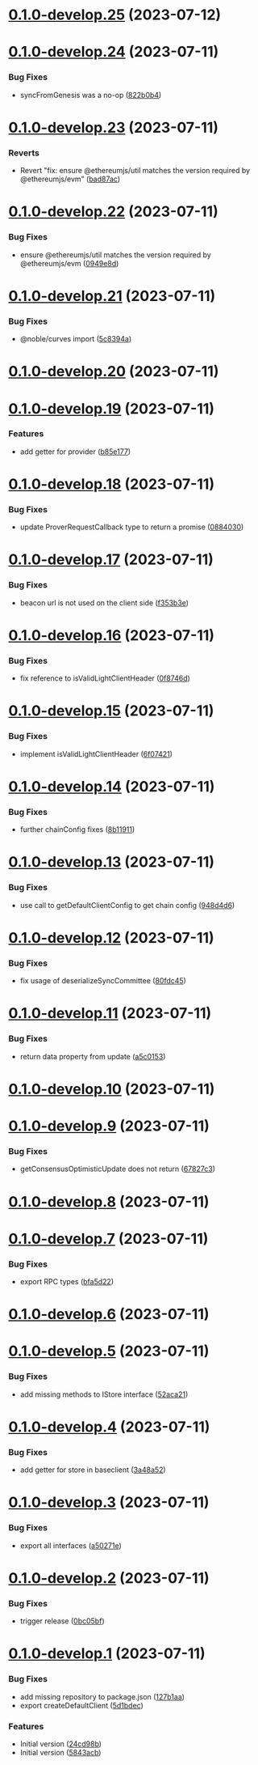 # [0.1.0-develop.25](https://git.lumeweb.com/LumeWeb/libethsync/compare/v0.1.0-develop.24...v0.1.0-develop.25) (2023-07-12)

# [0.1.0-develop.24](https://git.lumeweb.com/LumeWeb/libethsync/compare/v0.1.0-develop.23...v0.1.0-develop.24) (2023-07-11)


### Bug Fixes

* syncFromGenesis was a no-op ([822b0b4](https://git.lumeweb.com/LumeWeb/libethsync/commit/822b0b46b6efed5fab2908d6103e47bbf55fb957))

# [0.1.0-develop.23](https://git.lumeweb.com/LumeWeb/libethsync/compare/v0.1.0-develop.22...v0.1.0-develop.23) (2023-07-11)


### Reverts

* Revert "fix: ensure @ethereumjs/util matches the version required by @ethereumjs/evm" ([bad87ac](https://git.lumeweb.com/LumeWeb/libethsync/commit/bad87ac7e101cd8106b3b60901e9a60adebd6848))

# [0.1.0-develop.22](https://git.lumeweb.com/LumeWeb/libethsync/compare/v0.1.0-develop.21...v0.1.0-develop.22) (2023-07-11)


### Bug Fixes

* ensure @ethereumjs/util matches the version required by @ethereumjs/evm ([0949e8d](https://git.lumeweb.com/LumeWeb/libethsync/commit/0949e8d427b6a70497bc5c93bd6df5a72247b848))

# [0.1.0-develop.21](https://git.lumeweb.com/LumeWeb/libethsync/compare/v0.1.0-develop.20...v0.1.0-develop.21) (2023-07-11)


### Bug Fixes

* @noble/curves import ([5c8394a](https://git.lumeweb.com/LumeWeb/libethsync/commit/5c8394af2d4561247605181720e799fc5c271f17))

# [0.1.0-develop.20](https://git.lumeweb.com/LumeWeb/libethsync/compare/v0.1.0-develop.19...v0.1.0-develop.20) (2023-07-11)

# [0.1.0-develop.19](https://git.lumeweb.com/LumeWeb/libethsync/compare/v0.1.0-develop.18...v0.1.0-develop.19) (2023-07-11)


### Features

* add getter for provider ([b85e177](https://git.lumeweb.com/LumeWeb/libethsync/commit/b85e1779ee7e4d8fccb6c7b8ee0e66f332823d19))

# [0.1.0-develop.18](https://git.lumeweb.com/LumeWeb/libethsync/compare/v0.1.0-develop.17...v0.1.0-develop.18) (2023-07-11)


### Bug Fixes

* update ProverRequestCallback type to return a promise ([0884030](https://git.lumeweb.com/LumeWeb/libethsync/commit/08840308f8f0eb3560bbac4855222c8b4af46887))

# [0.1.0-develop.17](https://git.lumeweb.com/LumeWeb/libethsync/compare/v0.1.0-develop.16...v0.1.0-develop.17) (2023-07-11)


### Bug Fixes

* beacon url is not used on the client side ([f353b3e](https://git.lumeweb.com/LumeWeb/libethsync/commit/f353b3e102438fa5d0af434519e3cd1927b85d75))

# [0.1.0-develop.16](https://git.lumeweb.com/LumeWeb/libethsync/compare/v0.1.0-develop.15...v0.1.0-develop.16) (2023-07-11)


### Bug Fixes

* fix reference to isValidLightClientHeader ([0f8746d](https://git.lumeweb.com/LumeWeb/libethsync/commit/0f8746dac2442086cc4355a00c80c93178383141))

# [0.1.0-develop.15](https://git.lumeweb.com/LumeWeb/libethsync/compare/v0.1.0-develop.14...v0.1.0-develop.15) (2023-07-11)


### Bug Fixes

* implement isValidLightClientHeader ([6f07421](https://git.lumeweb.com/LumeWeb/libethsync/commit/6f07421fe80f008255cbe472204d8530e2bb3352))

# [0.1.0-develop.14](https://git.lumeweb.com/LumeWeb/libethsync/compare/v0.1.0-develop.13...v0.1.0-develop.14) (2023-07-11)


### Bug Fixes

* further chainConfig fixes ([8b11911](https://git.lumeweb.com/LumeWeb/libethsync/commit/8b1191165addc8bd981b57a62e3870e54bb6c0ea))

# [0.1.0-develop.13](https://git.lumeweb.com/LumeWeb/libethsync/compare/v0.1.0-develop.12...v0.1.0-develop.13) (2023-07-11)


### Bug Fixes

* use call to getDefaultClientConfig to get chain config ([948d4d6](https://git.lumeweb.com/LumeWeb/libethsync/commit/948d4d610939e4f19210c187eec9e03d89060cd4))

# [0.1.0-develop.12](https://git.lumeweb.com/LumeWeb/libethsync/compare/v0.1.0-develop.11...v0.1.0-develop.12) (2023-07-11)


### Bug Fixes

* fix usage of deserializeSyncCommittee ([80fdc45](https://git.lumeweb.com/LumeWeb/libethsync/commit/80fdc45ccd3993e96a57849bd3acae75cf46eb76))

# [0.1.0-develop.11](https://git.lumeweb.com/LumeWeb/libethsync/compare/v0.1.0-develop.10...v0.1.0-develop.11) (2023-07-11)


### Bug Fixes

* return data property from update ([a5c0153](https://git.lumeweb.com/LumeWeb/libethsync/commit/a5c01533fe81f12b0651c6e039bb9f29b7c0ec93))

# [0.1.0-develop.10](https://git.lumeweb.com/LumeWeb/libethsync/compare/v0.1.0-develop.9...v0.1.0-develop.10) (2023-07-11)

# [0.1.0-develop.9](https://git.lumeweb.com/LumeWeb/libethsync/compare/v0.1.0-develop.8...v0.1.0-develop.9) (2023-07-11)


### Bug Fixes

* getConsensusOptimisticUpdate does not return ([67827c3](https://git.lumeweb.com/LumeWeb/libethsync/commit/67827c3776171caf0699e5449307c3731fc81b9a))

# [0.1.0-develop.8](https://git.lumeweb.com/LumeWeb/libethsync/compare/v0.1.0-develop.7...v0.1.0-develop.8) (2023-07-11)

# [0.1.0-develop.7](https://git.lumeweb.com/LumeWeb/libethsync/compare/v0.1.0-develop.6...v0.1.0-develop.7) (2023-07-11)


### Bug Fixes

* export RPC types ([bfa5d22](https://git.lumeweb.com/LumeWeb/libethsync/commit/bfa5d227a056a11b3aed61087d5c3c5b1006e43d))

# [0.1.0-develop.6](https://git.lumeweb.com/LumeWeb/libethsync/compare/v0.1.0-develop.5...v0.1.0-develop.6) (2023-07-11)

# [0.1.0-develop.5](https://git.lumeweb.com/LumeWeb/libethsync/compare/v0.1.0-develop.4...v0.1.0-develop.5) (2023-07-11)


### Bug Fixes

* add missing methods to IStore interface ([52aca21](https://git.lumeweb.com/LumeWeb/libethsync/commit/52aca21b781160055b57ec983edd1ed8e9c0e3e4))

# [0.1.0-develop.4](https://git.lumeweb.com/LumeWeb/libethsync/compare/v0.1.0-develop.3...v0.1.0-develop.4) (2023-07-11)


### Bug Fixes

* add getter for store in baseclient ([3a48a52](https://git.lumeweb.com/LumeWeb/libethsync/commit/3a48a52a5397b6ae02406a05e90a623fc920b875))

# [0.1.0-develop.3](https://git.lumeweb.com/LumeWeb/libethsync/compare/v0.1.0-develop.2...v0.1.0-develop.3) (2023-07-11)


### Bug Fixes

* export all interfaces ([a50271e](https://git.lumeweb.com/LumeWeb/libethsync/commit/a50271ec5bb2f8f702b70fc450f64fba7a5ab0e8))

# [0.1.0-develop.2](https://git.lumeweb.com/LumeWeb/libethsync/compare/v0.1.0-develop.1...v0.1.0-develop.2) (2023-07-11)


### Bug Fixes

* trigger release ([0bc05bf](https://git.lumeweb.com/LumeWeb/libethsync/commit/0bc05bf6ca4d03b29f293cf90834683b545ef499))

# [0.1.0-develop.1](https://git.lumeweb.com/LumeWeb/libethsync/compare/v0.0.1...v0.1.0-develop.1) (2023-07-11)


### Bug Fixes

* add missing repository to package.json ([127b1aa](https://git.lumeweb.com/LumeWeb/libethsync/commit/127b1aa0d7f312ebfbc9ab1c88b595ecdc6b8e7a))
* export createDefaultClient ([5d1bdec](https://git.lumeweb.com/LumeWeb/libethsync/commit/5d1bdec620a0e077849606860634e935cdc2bd19))


### Features

* Initial version ([24cd98b](https://git.lumeweb.com/LumeWeb/libethsync/commit/24cd98bb3ccb888400fe9e205fc45606c934f879))
* Initial version ([5843acb](https://git.lumeweb.com/LumeWeb/libethsync/commit/5843acb79bacca113cf08c9fd64a3edb6f97dc5c))
